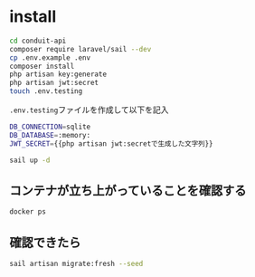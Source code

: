 # install

```bash
cd conduit-api
composer require laravel/sail --dev
cp .env.example .env
composer install
php artisan key:generate
php artisan jwt:secret
touch .env.testing
```
`.env.testing`ファイルを作成して以下を記入

```bash
DB_CONNECTION=sqlite
DB_DATABASE=:memory:
JWT_SECRET={{php artisan jwt:secretで生成した文字列}}
```

```bash
sail up -d
```

## コンテナが立ち上がっていることを確認する

```bash
docker ps
```

## 確認できたら
```bash
sail artisan migrate:fresh --seed
```
